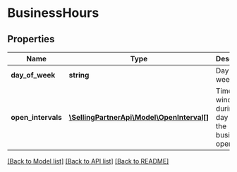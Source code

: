 # BusinessHours

## Properties
Name | Type | Description | Notes
------------ | ------------- | ------------- | -------------
**day_of_week** | **string** | Day of the week. | [optional] 
**open_intervals** | [**\SellingPartnerApi\Model\OpenInterval[]**](OpenInterval.md) | Time window during the day when the business is open. | [optional] 

[[Back to Model list]](../README.md#documentation-for-models) [[Back to API list]](../README.md#documentation-for-api-endpoints) [[Back to README]](../README.md)



